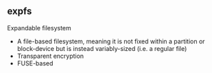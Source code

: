 
expfs
-----
Expandable filesystem

- A file-based filesystem, meaning it is not fixed within a partition or block-device but is instead variably-sized (i.e. a regular file)
- Transparent encryption
- FUSE-based
